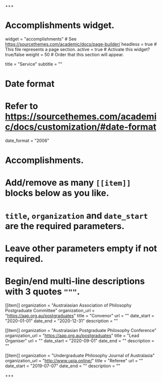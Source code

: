 +++
# Accomplishments widget.
widget = "accomplishments"  # See https://sourcethemes.com/academic/docs/page-builder/
headless = true  # This file represents a page section.
active = true  # Activate this widget? true/false
weight = 50  # Order that this section will appear.

title = "Service"
subtitle = ""

# Date format
#   Refer to https://sourcethemes.com/academic/docs/customization/#date-format
date_format = "2006"

# Accomplishments.
#   Add/remove as many `[[item]]` blocks below as you like.
#   `title`, `organization` and `date_start` are the required parameters.
#   Leave other parameters empty if not required.
#   Begin/end multi-line descriptions with 3 quotes `"""`.

[[item]]
  organization = "Australasian Association of Philosophy Postgraduate Committee"
  organization_url = "https://aap.org.au/postgraduates"
  title = "Convenor"
  url = ""
  date_start = "2020-01-01"
  date_end = "2020-12-31"
  description = ""
  
[[item]]
  organization = "Australasian Postgraduate Philosophy Conference"
  organization_url = "https://aap.org.au/postgraduates"
  title = "Lead Organiser"
  url = ""
  date_start = "2020-09-01"
  date_end = ""
  description = ""

[[item]]
  organization = "Undergraduate Philosophy Journal of Australasia"
  organization_url = "http://www.upja.online/"
  title = "Referee"
  url = ""
  date_start = "2019-07-07"
  date_end = ""
  description = ""

+++
